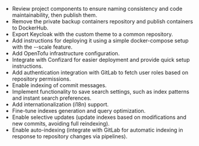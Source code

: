- Review project components to ensure naming consistency and code maintainability, then publish them.
- Remove the private backup containers repository and publish containers to DockerHub.
- Export Keycloak with the custom theme to a common repository.
- Add instructions for deploying it using a simple docker-compose setup with the --scale feature.
- Add OpenTofu infrastructure configuration.
- Integrate with Confizard for easier deployment and provide quick setup instructions.
- Add authentication integration with GitLab to fetch user roles based on repository permissions.
- Enable indexing of commit messages.
- Implement functionality to save search settings, such as index patterns and instant search preferences.
- Add internationalization (i18n) support.
- Fine-tune indexes generation and query optimization.
- Enable selective updates (update indexes based on modifications and new commits, avoiding full reindexing).
- Enable auto-indexing (integrate with GitLab for automatic indexing in response to repository changes via pipelines).